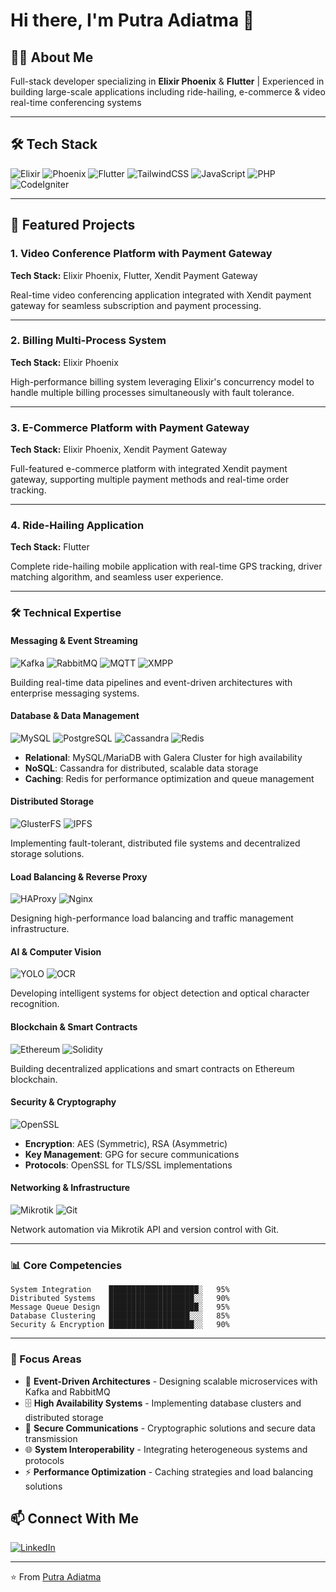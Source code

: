 # Hi there, I'm **Putra Adiatma** 👋

## 👨‍💻 About Me

Full-stack developer specializing in **Elixir Phoenix** & **Flutter** | Experienced in building large-scale applications including ride-hailing, e-commerce & video real-time conferencing systems

---

## 🛠️ Tech Stack

![Elixir](https://img.shields.io/badge/Elixir-4B275F?style=for-the-badge&logo=elixir&logoColor=white) ![Phoenix](https://img.shields.io/badge/Phoenix-FD4F00?style=for-the-badge&logo=phoenixframework&logoColor=white)
![Flutter](https://img.shields.io/badge/Flutter-02569B?style=for-the-badge&logo=flutter&logoColor=white)
![TailwindCSS](https://img.shields.io/badge/Tailwind_CSS-38B2AC?style=for-the-badge&logo=tailwind-css&logoColor=white)  ![JavaScript](https://img.shields.io/badge/JavaScript-F7DF1E?style=for-the-badge&logo=javascript&logoColor=black)
![PHP](https://img.shields.io/badge/PHP-777BB4?style=for-the-badge&logo=php&logoColor=white) ![CodeIgniter](https://img.shields.io/badge/CodeIgniter_4-EF4223?style=for-the-badge&logo=codeigniter&logoColor=white)

---

## 🚀 Featured Projects

### 1. Video Conference Platform with Payment Gateway
**Tech Stack:** Elixir Phoenix, Flutter, Xendit Payment Gateway

Real-time video conferencing application integrated with Xendit payment gateway for seamless subscription and payment processing.


---

### 2. Billing Multi-Process System
**Tech Stack:** Elixir Phoenix

High-performance billing system leveraging Elixir's concurrency model to handle multiple billing processes simultaneously with fault tolerance.


---

### 3. E-Commerce Platform with Payment Gateway
**Tech Stack:** Elixir Phoenix, Xendit Payment Gateway

Full-featured e-commerce platform with integrated Xendit payment gateway, supporting multiple payment methods and real-time order tracking.


---

### 4. Ride-Hailing Application
**Tech Stack:** Flutter

Complete ride-hailing mobile application with real-time GPS tracking, driver matching algorithm, and seamless user experience.


---

### 🛠️ Technical Expertise

#### **Messaging & Event Streaming**
![Kafka](https://img.shields.io/badge/Apache%20Kafka-231F20?style=flat&logo=apache-kafka&logoColor=white)
![RabbitMQ](https://img.shields.io/badge/RabbitMQ-FF6600?style=flat&logo=rabbitmq&logoColor=white)
![MQTT](https://img.shields.io/badge/MQTT-660066?style=flat&logo=mqtt&logoColor=white)
![XMPP](https://img.shields.io/badge/XMPP-002B5C?style=flat&logoColor=white)

Building real-time data pipelines and event-driven architectures with enterprise messaging systems.

#### **Database & Data Management**
![MySQL](https://img.shields.io/badge/MySQL-4479A1?style=flat&logo=mysql&logoColor=white)
![PostgreSQL](https://img.shields.io/badge/PostgreSQL-336791?style=flat&logo=postgresql&logoColor=white)
![Cassandra](https://img.shields.io/badge/Cassandra-1287B1?style=flat&logo=apache-cassandra&logoColor=white)
![Redis](https://img.shields.io/badge/Redis-DC382D?style=flat&logo=redis&logoColor=white)

- **Relational**: MySQL/MariaDB with Galera Cluster for high availability
- **NoSQL**: Cassandra for distributed, scalable data storage
- **Caching**: Redis for performance optimization and queue management

#### **Distributed Storage**
![GlusterFS](https://img.shields.io/badge/GlusterFS-ED1C24?style=flat&logoColor=white)
![IPFS](https://img.shields.io/badge/IPFS-65C2CB?style=flat&logo=ipfs&logoColor=white)

Implementing fault-tolerant, distributed file systems and decentralized storage solutions.

#### **Load Balancing & Reverse Proxy**
![HAProxy](https://img.shields.io/badge/HAProxy-106da9?style=flat&logoColor=white)
![Nginx](https://img.shields.io/badge/Nginx-009639?style=flat&logo=nginx&logoColor=white)

Designing high-performance load balancing and traffic management infrastructure.

#### **AI & Computer Vision**
![YOLO](https://img.shields.io/badge/YOLO-00FFFF?style=flat&logoColor=black)
![OCR](https://img.shields.io/badge/EasyOCR-FF6B6B?style=flat&logoColor=white)

Developing intelligent systems for object detection and optical character recognition.

#### **Blockchain & Smart Contracts**
![Ethereum](https://img.shields.io/badge/Ethereum-3C3C3D?style=flat&logo=ethereum&logoColor=white)
![Solidity](https://img.shields.io/badge/Solidity-363636?style=flat&logo=solidity&logoColor=white)

Building decentralized applications and smart contracts on Ethereum blockchain.

#### **Security & Cryptography**
![OpenSSL](https://img.shields.io/badge/OpenSSL-721412?style=flat&logo=openssl&logoColor=white)

- **Encryption**: AES (Symmetric), RSA (Asymmetric)
- **Key Management**: GPG for secure communications
- **Protocols**: OpenSSL for TLS/SSL implementations

#### **Networking & Infrastructure**
![Mikrotik](https://img.shields.io/badge/Mikrotik-293239?style=flat&logoColor=white)
![Git](https://img.shields.io/badge/Git-F05032?style=flat&logo=git&logoColor=white)

Network automation via Mikrotik API and version control with Git.

---

### 📊 Core Competencies

```text
System Integration    ████████████████████░   95%
Distributed Systems   ███████████████████░░   90%
Message Queue Design  ████████████████████░   95%
Database Clustering   ██████████████████░░░   85%
Security & Encryption ███████████████████░░   90%
```

---

### 🎯 Focus Areas

- 🔄 **Event-Driven Architectures** - Designing scalable microservices with Kafka and RabbitMQ
- 🗄️ **High Availability Systems** - Implementing database clusters and distributed storage
- 🔐 **Secure Communications** - Cryptographic solutions and secure data transmission
- 🌐 **System Interoperability** - Integrating heterogeneous systems and protocols
- ⚡ **Performance Optimization** - Caching strategies and load balancing solutions
  
## 📫 Connect With Me

[![LinkedIn](https://img.shields.io/badge/LinkedIn-0077B5?style=for-the-badge&logo=linkedin&logoColor=white)](https://www.linkedin.com/in/putra-adiatma-64bit/)

---

⭐️ From [Putra Adiatma](https://github.com/yourusername)
